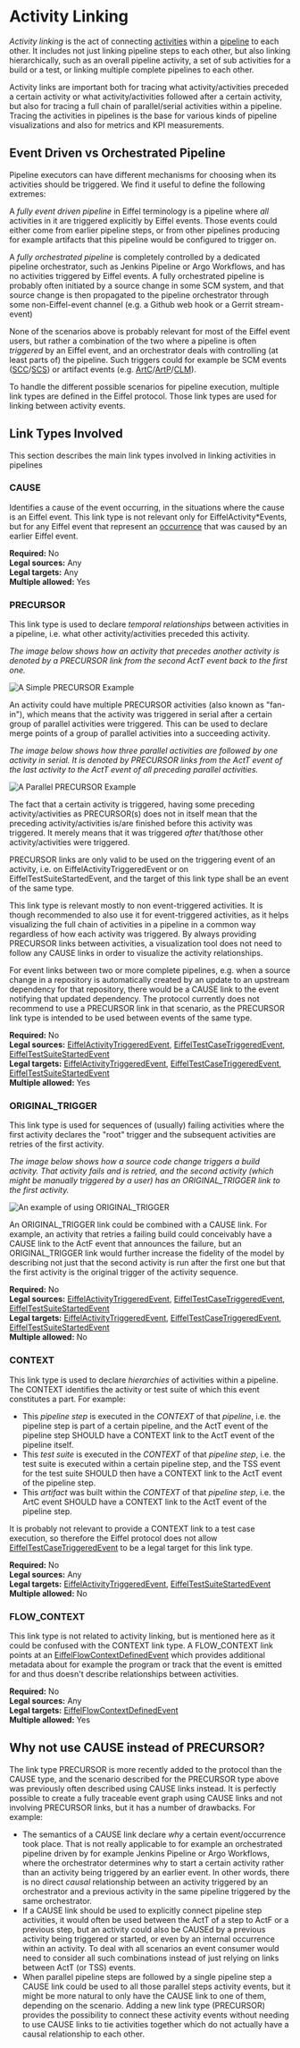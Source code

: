<!---
   Copyright 2022-2023 Ericsson AB and others.
   For a full list of individual contributors, please see the commit history.

   Licensed under the Apache License, Version 2.0 (the "License");
   you may not use this file except in compliance with the License.
   You may obtain a copy of the License at

       http://www.apache.org/licenses/LICENSE-2.0

   Unless required by applicable law or agreed to in writing, software
   distributed under the License is distributed on an "AS IS" BASIS,
   WITHOUT WARRANTIES OR CONDITIONS OF ANY KIND, either express or implied.
   See the License for the specific language governing permissions and
   limitations under the License.
--->

# Activity Linking
_Activity linking_ is the act of connecting [activities](./glossary.md#activity) within a [pipeline](./glossary.md#pipeline) to each other. It includes not just linking pipeline steps to each other, but also linking hierarchically, such as an overall pipeline activity, a set of sub activities for a build or a test, or linking multiple complete pipelines to each other.

Activity links are important both for tracing what activity/activities preceded a certain activity or what activity/activities followed after a certain activity, but also for tracing a full chain of parallel/serial activities within a pipeline. Tracing the activities in pipelines is the base for various kinds of pipeline visualizations and also for metrics and KPI measurements.

## Event Driven vs Orchestrated Pipeline

Pipeline executors can have different mechanisms for choosing when its activities should be triggered. We find it useful to define the following extremes:

A _fully event driven pipeline_ in Eiffel terminology is a pipeline where _all_ activities in it are triggered explicitly by Eiffel events. Those events could either come from earlier pipeline steps, or from other pipelines producing for example artifacts that this pipeline would be configured to trigger on.

A _fully orchestrated pipeline_ is completely controlled by a dedicated pipeline orchestrator, such as Jenkins Pipeline or Argo Workflows, and has no activities triggered by Eiffel events. A fully orchestrated pipeline is probably often initiated by a source change in some SCM system, and that source change is then propagated to the pipeline orchestrator through some non-Eiffel-event channel (e.g. a Github web hook or a Gerrit stream-event)

None of the scenarios above is probably relevant for most of the Eiffel event users, but rather a combination of the two where a pipeline is often _triggered_ by an Eiffel event, and an orchestrator deals with controlling (at least parts of) the pipeline. Such triggers could for example be SCM events ([SCC][SCC]/[SCS][SCS]) or artifact events (e.g. [ArtC][ArtC]/[ArtP][ArtP]/[CLM][CLM]).

To handle the different possible scenarios for pipeline execution, multiple link types are defined in the Eiffel protocol. Those link types are used for linking between activity events.

## Link Types Involved
This section describes the main link types involved in linking activities in pipelines

### CAUSE
Identifies a cause of the event occurring, in the situations where the cause is an Eiffel event. This link type is not relevant only for EiffelActivity\*Events, but for any Eiffel event that represent an [occurrence](glossary.md#occurrence) that was caused by an earlier Eiffel event.

__Required:__ No  
__Legal sources:__ Any  
__Legal targets:__ Any  
__Multiple allowed:__ Yes  

### PRECURSOR
This link type is used to declare *temporal relationships* between activities in a pipeline, i.e. what other activity/activities preceded this activity.

*The image below shows how an activity that precedes another activity is denoted by a PRECURSOR link from the second ActT event back to the first one.*

![A Simple PRECURSOR Example](./precursor-simple.png "Simple PRECURSOR Example")

An activity could have multiple PRECURSOR activities (also known as "fan-in"), which means that the activity was triggered in serial after a certain group of parallel activities were triggered. This can be used to declare merge points of a group of parallel activities into a succeeding activity.

*The image below shows how three parallel activities are followed by one activity in serial. It is denoted by PRECURSOR links from the ActT event of the last activity to the ActT event of all preceding parallel activities.*

![A Parallel PRECURSOR Example](./precursor-parallel.png "Parallel PRECURSOR Example")

The fact that a certain activity is triggered, having some preceding activity/activities as PRECURSOR(s) does not in itself mean that the preceding activity/activities is/are finished before this activity was triggered. It merely means that it was triggered *after* that/those other activity/activities were triggered.

PRECURSOR links are only valid to be used on the triggering event of an activity, i.e. on EiffelActivityTriggeredEvent or on EiffelTestSuiteStartedEvent, and the target of this link type shall be an event of the same type.

This link type is relevant mostly to non event-triggered activities. It is though recommended to also use it for event-triggered activities, as it helps visualizing the full chain of activities in a pipeline in a common way regardless of how each activity was triggered. By always providing PRECURSOR links between activities, a visualization tool does not need to follow any CAUSE links in order to visualize the activity relationships.

For event links between two or more complete pipelines, e.g. when a source change in a repository is automatically created by an update to an upstream dependency for that repository, there would be a CAUSE link to the event notifying that updated dependency. The protocol currently does not recommend to use a PRECURSOR link in that scenario, as the PRECURSOR link type is intended to be used between events of the same type.

__Required:__ No  
__Legal sources:__ [EiffelActivityTriggeredEvent][ActT],
[EiffelTestCaseTriggeredEvent][TCT], [EiffelTestSuiteStartedEvent][TSS]  
__Legal targets:__ [EiffelActivityTriggeredEvent][ActT],
[EiffelTestCaseTriggeredEvent][TCT], [EiffelTestSuiteStartedEvent][TSS]  
__Multiple allowed:__ Yes  

### ORIGINAL_TRIGGER

This link type is used for sequences of (usually) failing activities where the first activity declares the "root" trigger and the subsequent activities are retries of the first activity.

*The image below shows how a source code change triggers a build activity. That activity fails and is retried, and the second activity (which might be manually triggered by a user) has an ORIGINAL_TRIGGER link to the first activity.*

![An example of using ORIGINAL_TRIGGER](./original-trigger.png "An example of using ORIGINAL_TRIGGER")

An ORIGINAL_TRIGGER link could be combined with a CAUSE link. For example, an activity that retries a failing build could conceivably have a CAUSE link to the ActF event that announces the failure, but an ORIGINAL_TRIGGER link would further increase the fidelity of the model by describing not just that the second activity is run after the first one but that the first activity is the original trigger of the activity sequence.

__Required:__ No  
__Legal sources:__ [EiffelActivityTriggeredEvent][ActT],
[EiffelTestCaseTriggeredEvent][TCT], [EiffelTestSuiteStartedEvent][TSS]  
__Legal targets:__ [EiffelActivityTriggeredEvent][ActT],
[EiffelTestCaseTriggeredEvent][TCT], [EiffelTestSuiteStartedEvent][TSS]  
__Multiple allowed:__ No  

### CONTEXT
This link type is used to declare *hierarchies* of activities within a pipeline. The CONTEXT identifies the activity or test suite of which this event constitutes a part. For example:
- This *pipeline step* is executed in the *CONTEXT* of that *pipeline*, i.e. the pipeline step is part of a certain pipeline, and the ActT event of the pipeline step SHOULD have a CONTEXT link to the ActT event of the pipeline itself.
- This *test suite* is executed in the *CONTEXT* of that *pipeline step*, i.e. the test suite is executed within a certain pipeline step, and the TSS event for the test suite SHOULD then have a CONTEXT link to the ActT event of the pipeline step.
- This *artifact* was built within the *CONTEXT* of that *pipeline step*, i.e. the ArtC event SHOULD have a CONTEXT link to the ActT event of the pipeline step.

It is probably not relevant to provide a CONTEXT link to a test case execution, so therefore the Eiffel protocol does not allow [EiffelTestCaseTriggeredEvent][TCT] to be a legal target for this link type.

__Required:__ No  
__Legal sources:__ Any  
__Legal targets:__ [EiffelActivityTriggeredEvent][ActT],
[EiffelTestSuiteStartedEvent][TSS]  
__Multiple allowed:__ No  

### FLOW_CONTEXT
This link type is not related to activity linking, but is mentioned here as it could be confused with the CONTEXT link type. A FLOW_CONTEXT link points at an [EiffelFlowContextDefinedEvent][FCD] which provides additional metadata about for example the program or track that the event is emitted for and thus doesn't describe relationships between activities.

__Required:__ No  
__Legal sources:__ Any  
__Legal targets:__ [EiffelFlowContextDefinedEvent][FCD]  
__Multiple allowed:__ Yes  

## Why not use CAUSE instead of PRECURSOR?
The link type PRECURSOR is more recently added to the protocol than the CAUSE type, and the scenario described for the PRECURSOR type above was previously often described using CAUSE links instead. It is perfectly possible to create a fully traceable event graph using CAUSE links and not involving PRECURSOR links, but it has a number of drawbacks. For example:

- The semantics of a CAUSE link declare _why_ a certain event/occurrence took place. That is not really applicable to for example an orchestrated pipeline driven by for example Jenkins Pipeline or Argo Workflows, where the orchestrator determines why to start a certain activity rather than an activity being triggered by an earlier event. In other words, there is no direct _causal_ relationship between an activity triggered by an orchestrator and a previous activity in the same pipeline triggered by the same orchestrator.
- If a CAUSE link should be used to explicitly connect pipeline step activities, it would often be used between the ActT of a step to ActF or a previous step, but an activity could also be CAUSEd by a previous activity being triggered or started, or even by an internal occurrence within an activity. To deal with all scenarios an event consumer would need to consider all such combinations instead of just relying on links between ActT (or TSS) events.
- When parallel pipeline steps are followed by a single pipeline step a CAUSE link could be used to all those parallel steps activity events, but it might be more natural to only have the CAUSE link to one of them, depending on the scenario. Adding a new link type (PRECURSOR) provides the possibility to connect these activity events without needing to use CAUSE links to tie activities together which do not actually have a causal relationship to each other.

<!-- Bookmarks section -->
[ActT]: ../eiffel-vocabulary/EiffelActivityTriggeredEvent.md
[ArtC]: ../eiffel-vocabulary/EiffelArtifactCreatedEvent.md
[ArtP]: ../eiffel-vocabulary/EiffelArtifactPublishedEvent.md
[CLM]: ../eiffel-vocabulary/EiffelConfidenceLevelModifiedEvent.md
[FCD]: ../eiffel-vocabulary/EiffelFlowContextDefinedEvent.md
[SCC]: ../eiffel-vocabulary/EiffelSourceChangeCreatedEvent.md
[SCS]: ../eiffel-vocabulary/EiffelSourceChangeSubmittedEvent.md
[TCT]: ../eiffel-vocabulary/EiffelTestCaseTriggeredEvent.md
[TSS]: ../eiffel-vocabulary/EiffelTestSuiteStartedEvent.md
